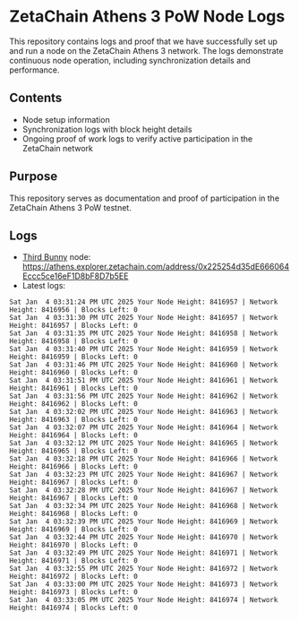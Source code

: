 # ZetaChain Athens 3 PoW Node Logs
This repository contains logs and proof that we have successfully set up and run a node on the ZetaChain Athens 3 network. The logs demonstrate continuous node operation, including synchronization details and performance.

## Contents
- Node setup information
- Synchronization logs with block height details
- Ongoing proof of work logs to verify active participation in the ZetaChain network

## Purpose
This repository serves as documentation and proof of participation in the ZetaChain Athens 3 PoW testnet.

## Logs

- [Third Bunny](https://thirdbunny.xyz/) node: https://athens.explorer.zetachain.com/address/0x225254d35dE666064Eccc5ce16eF1D8bF8D7b5EE
- Latest logs:
```
Sat Jan  4 03:31:24 PM UTC 2025 Your Node Height: 8416957 | Network Height: 8416956 | Blocks Left: 0
Sat Jan  4 03:31:30 PM UTC 2025 Your Node Height: 8416957 | Network Height: 8416957 | Blocks Left: 0
Sat Jan  4 03:31:35 PM UTC 2025 Your Node Height: 8416958 | Network Height: 8416958 | Blocks Left: 0
Sat Jan  4 03:31:40 PM UTC 2025 Your Node Height: 8416959 | Network Height: 8416959 | Blocks Left: 0
Sat Jan  4 03:31:46 PM UTC 2025 Your Node Height: 8416960 | Network Height: 8416960 | Blocks Left: 0
Sat Jan  4 03:31:51 PM UTC 2025 Your Node Height: 8416961 | Network Height: 8416961 | Blocks Left: 0
Sat Jan  4 03:31:56 PM UTC 2025 Your Node Height: 8416962 | Network Height: 8416962 | Blocks Left: 0
Sat Jan  4 03:32:02 PM UTC 2025 Your Node Height: 8416963 | Network Height: 8416963 | Blocks Left: 0
Sat Jan  4 03:32:07 PM UTC 2025 Your Node Height: 8416964 | Network Height: 8416964 | Blocks Left: 0
Sat Jan  4 03:32:12 PM UTC 2025 Your Node Height: 8416965 | Network Height: 8416965 | Blocks Left: 0
Sat Jan  4 03:32:18 PM UTC 2025 Your Node Height: 8416966 | Network Height: 8416966 | Blocks Left: 0
Sat Jan  4 03:32:23 PM UTC 2025 Your Node Height: 8416967 | Network Height: 8416967 | Blocks Left: 0
Sat Jan  4 03:32:28 PM UTC 2025 Your Node Height: 8416967 | Network Height: 8416967 | Blocks Left: 0
Sat Jan  4 03:32:34 PM UTC 2025 Your Node Height: 8416968 | Network Height: 8416968 | Blocks Left: 0
Sat Jan  4 03:32:39 PM UTC 2025 Your Node Height: 8416969 | Network Height: 8416969 | Blocks Left: 0
Sat Jan  4 03:32:44 PM UTC 2025 Your Node Height: 8416970 | Network Height: 8416970 | Blocks Left: 0
Sat Jan  4 03:32:49 PM UTC 2025 Your Node Height: 8416971 | Network Height: 8416971 | Blocks Left: 0
Sat Jan  4 03:32:55 PM UTC 2025 Your Node Height: 8416972 | Network Height: 8416972 | Blocks Left: 0
Sat Jan  4 03:33:00 PM UTC 2025 Your Node Height: 8416973 | Network Height: 8416973 | Blocks Left: 0
Sat Jan  4 03:33:05 PM UTC 2025 Your Node Height: 8416974 | Network Height: 8416974 | Blocks Left: 0
```

